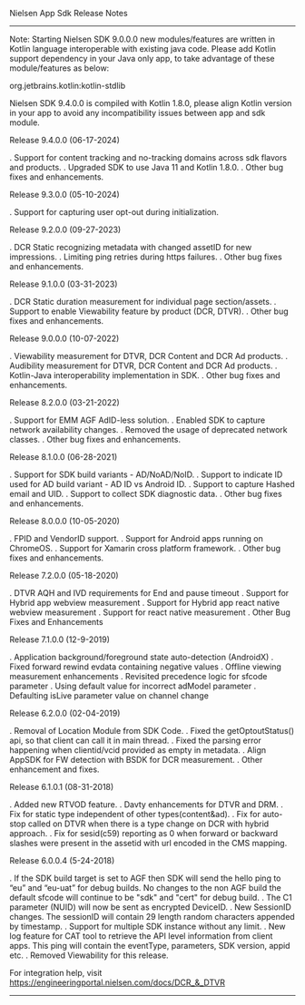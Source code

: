 Nielsen App Sdk Release Notes
******************************************************************************************************
Note: Starting Nielsen SDK 9.0.0.0 new modules/features are written in Kotlin language interoperable with existing java code. Please add Kotlin support dependency in your Java only app, to take advantage of these module/features as below: 

 org.jetbrains.kotlin:kotlin-stdlib 

Nielsen SDK 9.4.0.0 is compiled with Kotlin 1.8.0, please align Kotlin version in your app to avoid any incompatibility issues between app and sdk module. 

Release 9.4.0.0 (06-17-2024)

. Support for content tracking and no-tracking domains across sdk flavors and products.
. Upgraded SDK to use Java 11 and Kotlin 1.8.0.
. Other bug fixes and enhancements.

Release 9.3.0.0 (05-10-2024)

. Support for capturing user opt-out during initialization.

Release 9.2.0.0 (09-27-2023)

. DCR Static recognizing metadata with changed assetID for new impressions.
. Limiting ping retries during https failures.
. Other bug fixes and enhancements.

Release 9.1.0.0 (03-31-2023)

. DCR Static duration measurement for individual page section/assets.
. Support to enable Viewability feature by product (DCR, DTVR).
. Other bug fixes and enhancements.

Release 9.0.0.0 (10-07-2022)

. Viewability measurement for DTVR, DCR Content and DCR Ad products. 
. Audibility measurement for DTVR, DCR Content and DCR Ad products.
. Kotlin-Java interoperability implementation in SDK.
. Other bug fixes and enhancements.

Release 8.2.0.0 (03-21-2022)

. Support for EMM AGF AdID-less solution.
. Enabled SDK to capture network availability changes.
. Removed the usage of deprecated network classes.
. Other bug fixes and enhancements.

Release 8.1.0.0 (06-28-2021)

. Support for SDK build variants - AD/NoAD/NoID.
. Support to indicate ID used for AD build variant - AD ID vs Android ID.
. Support to capture Hashed email and UID.
. Support to collect SDK diagnostic data.
. Other bug fixes and enhancements.

Release 8.0.0.0 (10-05-2020)

. FPID and VendorID support.
. Support for Android apps running on ChromeOS.
. Support for Xamarin cross platform framework.
. Other bug fixes and enhancements.

Release 7.2.0.0 (05-18-2020)

. DTVR AQH and IVD requirements for End and pause timeout
. Support for Hybrid app webview measurement
. Support for Hybrid app react native webview measurement
. Support for react native measurement
. Other Bug Fixes and Enhancements

Release 7.1.0.0 (12-9-2019)

. Application background/foreground state auto-detection (AndroidX)
. Fixed forward rewind evdata containing negative values
. Offline viewing measurement enhancements
. Revisited precedence logic for sfcode parameter
. Using default value for incorrect adModel parameter
. Defaulting isLive parameter value on channel change

Release 6.2.0.0 (02-04-2019)

. Removal of Location Module from SDK Code.
. Fixed the getOptoutStatus() api, so that client can call it in main thread.
. Fixed the parsing error happening when clientid/vcid provided as empty in metadata.
. Align AppSDK for FW detection with BSDK for DCR measurement.
. Other enhancement and fixes.

Release 6.1.0.1 (08-31-2018)

. Added new RTVOD feature.
. Davty enhancements for DTVR and DRM.
. Fix for static type independent of other types(content&ad).
. Fix for auto-stop called on DTVR when there is a type change on DCR with hybrid approach.
. Fix for sesid(c59) reporting as 0 when forward or backward slashes were present in the assetid with url encoded in the CMS mapping.

Release 6.0.0.4 (5-24-2018)

. If the SDK build target is set to AGF then SDK will send the hello ping to “eu” and “eu-uat” for debug builds. No changes to the non AGF build the default sfcode will continue to be "sdk" and "cert" for debug build.
. The C1 parameter (NUID) will now be sent as encrypted DeviceID.
. New SessionID changes. The sessionID will contain 29 length random characters appended by timestamp.
. Support for multiple SDK instance without any limit.
. New log feature for CAT tool to retrieve the API level information from client apps. This ping will contain the eventType, parameters, SDK version, appid etc.
. Removed Viewability for this release.

For integration help, visit https://engineeringportal.nielsen.com/docs/DCR_&_DTVR
******************************************************************************************************
